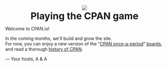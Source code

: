 <div align="center">
  <img src="/img/logo.png" /><br />
  <span style="font-size:30px"><b>Playing the CPAN game</b></span>
</div>

Welcome to CPAN.io!

In the coming months, we'll build and grow the site.  
For now, you can enjoy
a new version of the “[CPAN once-a-period](/board/once-a/)” [boards](/board/),
and read a thorough [history of CPAN](/ref/history.html).

— Your hosts, A<BOOK> & A<NEILB>
